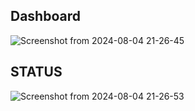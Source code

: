 ## Dashboard
![Screenshot from 2024-08-04 21-26-45](https://github.com/user-attachments/assets/c254b676-94ab-461d-a952-c39c4de74494)


## STATUS
![Screenshot from 2024-08-04 21-26-53](https://github.com/user-attachments/assets/8c8e425b-a4ed-497c-b2f9-2a3054ecc80e)
